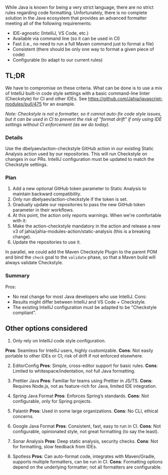 While Java is known for being a very strict language, there are no strict rules regarding code formatting. Unfortunately, there is no complete solution in the Java ecosystem that provides an advanced formatter meeting all of the following requirements:
- IDE-agnostic (IntelliJ, VS Code, etc.)
- Available via command line (so it can be used in CI)
- Fast (i.e., no need to run a full Maven command just to format a file)
- Consistent (there should be only one way to format a given piece of code)
- Configurable (to adapt to our current rules)

## TL;DR
We have to compromise on these criteria. What can be done is to use a mix of IntelliJ built-in code style settings with a basic command-line linter (Checkstyle) for CI and other IDEs.
See https://github.com/Jahia/javascript-modules/pull/475 for an example.

_Note: Checkstyle is not a formatter, so it cannot auto-fix code style issues, but it can be used in CI to prevent the risk of "format drift" if only using IDE settings without CI enforcement (as we do today)._

### Details
Use the dbelyaev/action-checkstyle GitHub action in our existing Static Analysis action used by our repositories.
This will run Checkstyle on changes in our PRs.
IntelliJ configuration must be updated to match the Checkstyle settings.

### Plan
1. Add a new optional GitHub token parameter to Static Analysis to maintain backward compatibility.
2. Only run dbelyaev/action-checkstyle if the token is set.
3. Gradually update our repositories to pass the new GitHub token parameter in their workflows.
4. At this point, the action only reports warnings. When we're comfortable with it:
5. Make the action-checkstyle mandatory in the action and release a new v3 of jahia/jahia-modules-action/static-analysis (this is a breaking change).
6. Update the repositories to use it.

In parallel, we could add the Maven Checkstyle Plugin to the parent POM and bind the `check` goal to the `validate` phase, so that a Maven build will always validate Checkstyle.

### Summary
Pros:
- No real change for most Java developers who use IntelliJ.
Cons:
- Results might differ between IntelliJ and VS Code + Checkstyle.
- The existing IntelliJ configuration must be adapted to be "Checkstyle compliant".

## Other options considered
1. Only rely on IntelliJ code style configuration.

**Pros**: Seamless for IntelliJ users, highly customizable.
**Cons**: Not easily portable to other IDEs or CI; risk of drift if not enforced elsewhere.

2. EditorConfig
**Pros**: Simple, cross-editor support for basic rules.
**Cons**: Limited to whitespace/indentation, not full Java formatting.

3. Prettier Java
**Pros**: Familiar for teams using Prettier in JS/TS.
**Cons**: Requires Node.js, not as feature-rich for Java, limited IDE integration.

4. Spring Java Format
**Pros**: Enforces Spring’s standards.
**Cons**: Not configurable, only for Spring projects.

5. Palantir
**Pros**: Used in some large organizations.
**Cons**: No CLI, ethical concerns.

6. Google Java Format
**Pros**: Consistent, fast, easy to run in CI.
**Cons**: Not configurable, opinionated style, not great formatting (to say the least).

7. Sonar Analysis
**Pros**: Deep static analysis, security checks.
**Cons**: Not for formatting, slow feedback from IDEs.

8. Spotless
**Pros**: Can auto-format code, integrates with Maven/Gradle, supports multiple formatters, can be run in CI.
**Cons**: Formatting options depend on the underlying formatter; not all formatters are configurable.
